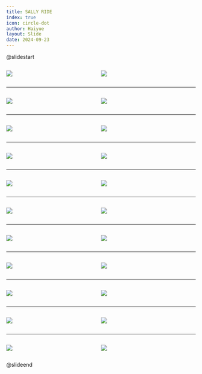 ```yaml
---
title: SALLY RIDE
index: true
icon: circle-dot
author: Haiyue
layout: Slide
date: 2024-09-23
---
```

 
@slidestart

<div style="display:flex">
<div style="flex:1">

![](https://raw.githubusercontent.com/yclord/reading/refs/heads/master/english/Level-O/SALLY%20RIDE/001.webp)
</div>
<div style="flex:1">

![](https://raw.githubusercontent.com/yclord/reading/refs/heads/master/english/Level-O/SALLY%20RIDE/002.webp)
</div>
</div>

---

<div style="display:flex">
<div style="flex:1">

![](https://raw.githubusercontent.com/yclord/reading/refs/heads/master/english/Level-O/SALLY%20RIDE/003.webp)
</div>
<div style="flex:1">

![](https://raw.githubusercontent.com/yclord/reading/refs/heads/master/english/Level-O/SALLY%20RIDE/004.webp)
</div>
</div>

---

<div style="display:flex">
<div style="flex:1">

![](https://raw.githubusercontent.com/yclord/reading/refs/heads/master/english/Level-O/SALLY%20RIDE/005.webp)
</div>
<div style="flex:1">

![](https://raw.githubusercontent.com/yclord/reading/refs/heads/master/english/Level-O/SALLY%20RIDE/006.webp)
</div>
</div>

---

<div style="display:flex">
<div style="flex:1">

![](https://raw.githubusercontent.com/yclord/reading/refs/heads/master/english/Level-O/SALLY%20RIDE/007.webp)
</div>
<div style="flex:1">

![](https://raw.githubusercontent.com/yclord/reading/refs/heads/master/english/Level-O/SALLY%20RIDE/008.webp)
</div>
</div>

---

<div style="display:flex">
<div style="flex:1">

![](https://raw.githubusercontent.com/yclord/reading/refs/heads/master/english/Level-O/SALLY%20RIDE/009.webp)
</div>
<div style="flex:1">

![](https://raw.githubusercontent.com/yclord/reading/refs/heads/master/english/Level-O/SALLY%20RIDE/010.webp)
</div>
</div>

---

<div style="display:flex">
<div style="flex:1">

![](https://raw.githubusercontent.com/yclord/reading/refs/heads/master/english/Level-O/SALLY%20RIDE/011.webp)
</div>
<div style="flex:1">

![](https://raw.githubusercontent.com/yclord/reading/refs/heads/master/english/Level-O/SALLY%20RIDE/012.webp)
</div>
</div>

---

<div style="display:flex">
<div style="flex:1">

![](https://raw.githubusercontent.com/yclord/reading/refs/heads/master/english/Level-O/SALLY%20RIDE/013.webp)
</div>
<div style="flex:1">

![](https://raw.githubusercontent.com/yclord/reading/refs/heads/master/english/Level-O/SALLY%20RIDE/014.webp)
</div>
</div>

---

<div style="display:flex">
<div style="flex:1">

![](https://raw.githubusercontent.com/yclord/reading/refs/heads/master/english/Level-O/SALLY%20RIDE/015.webp)
</div>
<div style="flex:1">

![](https://raw.githubusercontent.com/yclord/reading/refs/heads/master/english/Level-O/SALLY%20RIDE/016.webp)
</div>
</div>

---

<div style="display:flex">
<div style="flex:1">

![](https://raw.githubusercontent.com/yclord/reading/refs/heads/master/english/Level-O/SALLY%20RIDE/017.webp)
</div>
<div style="flex:1">

![](https://raw.githubusercontent.com/yclord/reading/refs/heads/master/english/Level-O/SALLY%20RIDE/018.webp)
</div>
</div>

---

<div style="display:flex">
<div style="flex:1">

![](https://raw.githubusercontent.com/yclord/reading/refs/heads/master/english/Level-O/SALLY%20RIDE/019.webp)
</div>
<div style="flex:1">

![](https://raw.githubusercontent.com/yclord/reading/refs/heads/master/english/Level-O/SALLY%20RIDE/020.webp)
</div>
</div>

---

<div style="display:flex">
<div style="flex:1">

![](https://raw.githubusercontent.com/yclord/reading/refs/heads/master/english/Level-O/SALLY%20RIDE/021.webp)
</div>
<div style="flex:1">

![](https://raw.githubusercontent.com/yclord/reading/refs/heads/master/english/Level-O/SALLY%20RIDE/022.webp)
</div>
</div>

@slideend
